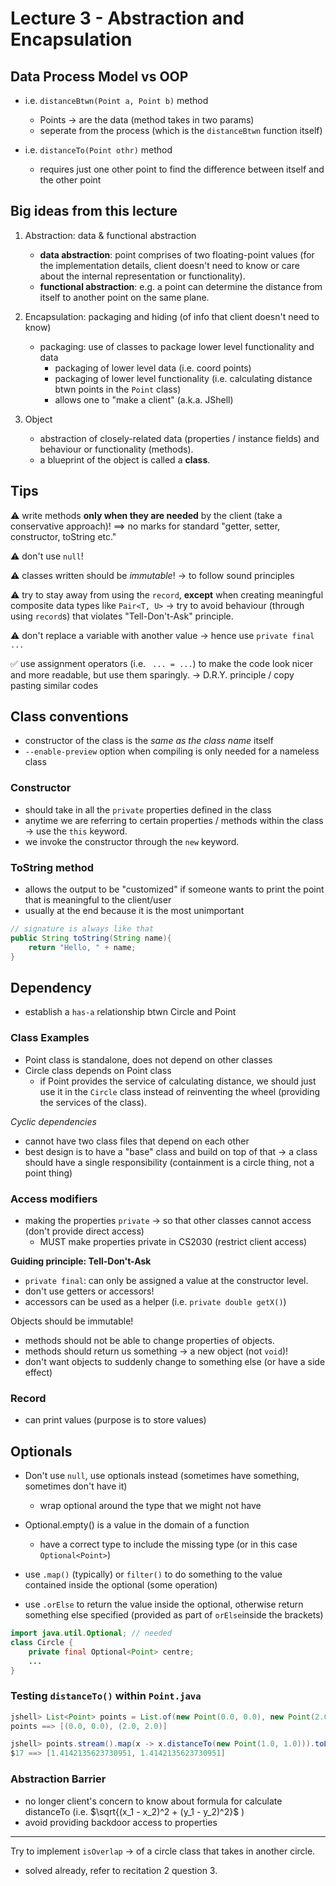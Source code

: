 # Lecture 3 - Abstraction and Encapsulation

## Data Process Model vs OOP
- i.e. `distanceBtwn(Point a, Point b)` method
    - Points -> are the data (method takes in two params)
    - seperate from the process (which is the `distanceBtwn` function itself)

- i.e. `distanceTo(Point othr)` method
    - requires just one other point to find the difference between itself and the other point

## Big ideas from this lecture
1. Abstraction: data & functional abstraction
    - **data abstraction**: point comprises of two floating-point values (for the implementation details, client doesn't need to know or care about the internal representation or functionality).
    - **functional abstraction**: e.g. a point can determine the distance from itself to another point on the same plane.

2. Encapsulation: packaging and hiding (of info that client doesn't need to know)
    - packaging: use of classes to package lower level functionality and data
        - packaging of lower level data (i.e. coord points)
        - packaging of lower level functionality (i.e. calculating distance btwn points in the `Point` class)
        - allows one to "make a client" (a.k.a. JShell)

3. Object
    - abstraction of closely-related data (properties / instance fields) and behaviour or functionality (methods).
    - a blueprint of the object is called a **class**.


## Tips
⚠️ write methods **only when they are needed** by the client (take a conservative approach)!
    $\implies$ no marks for standard "getter, setter, constructor, toString etc."

⚠️ don't use `null`!

⚠️ classes written should be *immutable*! -> to follow sound principles

⚠️ try to stay away from using the `record`, **except** when creating meaningful composite data types like `Pair<T, U>`
    -> try to avoid behaviour (through using `record`s) that violates "Tell-Don't-Ask" principle.

⚠️ don't replace a variable with another value -> hence use `private final ...`

✅ use assignment operators (i.e. ` ... = ...`) to make the code look nicer and more readable, but use them sparingly.
    -> D.R.Y. principle / copy pasting similar codes

## Class conventions
- constructor of the class is the *same as the class name* itself
- `--enable-preview` option when compiling is only needed for a nameless class

### Constructor
- should take in all the `private` properties defined in the class
- anytime we are referring to certain properties / methods within the class -> use the `this` keyword.
- we invoke the constructor through the `new` keyword.

### ToString method
- allows the output to be "customized" if someone wants to print the point that is meaningful to the client/user
- usually at the end because it is the most unimportant
```java
// signature is always like that
public String toString(String name){
    return "Hello, " + name;
}
```
## Dependency
- establish a `has-a` relationship btwn Circle and Point

### Class Examples
- Point class is standalone, does not depend on other classes
- Circle class depends on Point class
    - if Point provides the service of calculating distance, we should just use it in the `Circle` class instead of reinventing the wheel (providing the services of the class).

*Cyclic dependencies*
- cannot have two class files that depend on each other 
- best design is to have a "base" class and build on top of that
    -> a class should have a single responsibility (containment is a circle thing, not a point thing)


### Access modifiers
- making the properties `private` -> so that other classes cannot access (don't provide direct access)
    - MUST make properties private in CS2030 (restrict client access)

**Guiding principle: Tell-Don't-Ask**
- `private final`: can only be assigned a value at the constructor level.
- don't use getters or accessors!
- accessors can be used as a helper (i.e. `private double getX()`)

Objects should be immutable!
- methods should not be able to change properties of objects.
- methods should return us something -> a new object (not `void`)!
- don't want objects to suddenly change to something else (or have a side effect)

### Record
- can print values (purpose is to store values)

## Optionals
- Don't use `null`, use optionals instead (sometimes have something, sometimes don't have it)
    - wrap optional around the type that we might not have

- Optional.empty() is a value in the domain of a function
    - have a correct type to include the missing type (or in this case `Optional<Point>`)

- use `.map()` (typically) or `filter()` to do something to the value contained inside the optional (some operation)
- use `.orElse` to return the value inside the optional, otherwise return something else specified (provided as part of `orElse`inside the brackets)

```java
import java.util.Optional; // needed
class Circle {
    private final Optional<Point> centre;
    ...
}
```

### Testing `distanceTo()` within `Point.java`
```java
jshell> List<Point> points = List.of(new Point(0.0, 0.0), new Point(2.0, 2.0))
points ==> [(0.0, 0.0), (2.0, 2.0)]

jshell> points.stream().map(x -> x.distanceTo(new Point(1.0, 1.0))).toList()
$17 ==> [1.4142135623730951, 1.4142135623730951]
```

### Abstraction Barrier
- no longer client's concern to know about formula for calculate distanceTo (i.e. $\sqrt{(x_1 - x_2)^2 + (y_1 - y_2)^2}$ )
- avoid providing backdoor access to properties

---

Try to implement `isOverlap` -> of a circle class that takes in another circle.
- solved already, refer to recitation 2 question 3.